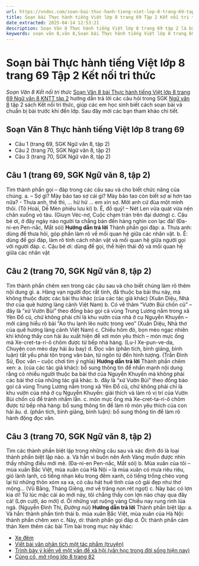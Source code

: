 ```yaml
---
url: https://vndoc.com/soan-bai-thuc-hanh-tieng-viet-lop-8-trang-69-tap-2-ket-noi-tri-thuc-317440
title: Soạn bài Thực hành tiếng Việt lớp 8 trang 69 Tập 2 Kết nối tri thức - Soạn Văn 8 Kết nối tri thức - VnDoc.com
date_extracted: 2025-04-14 12:53:21
description: Soạn Văn 8 Thực hành tiếng Việt lớp 8 trang 69 tập 2 là bài soạn bài mẫu thuộc chương trình Ngữ văn lớp 8 KNTT học kì 2. Mời các bạn cùng tham khảo bài soạn để chuẩn bị cho bài học sắp tới của mình.
keywords: soạn văn 8,văn 8,Soạn bài Thực hành tiếng Việt lớp 8 trang 69,ngữ văn 8,soan van 8,soạn văn lớp 8,giải văn 8,soạn văn 8 tập 2,soạn văn 8 Đọc văn cuộc chơi tìm ý nghĩa,soạn văn 8 kết nối tri thức,văn 8 kntt,ngữ văn 8 kết nối tri thức,Thực hành tiếng Việt lớp 8 trang 69,soạn bài Thực hành tiếng Việt lớp 8 trang 69 lớp 8,soạn văn 8 kntt,văn 8 kết nối tri thức
---
```


# Soạn bài Thực hành tiếng Việt lớp 8 trang 69 Tập 2 Kết nối tri thức
 _Soạn Văn 8 Kết nối tri thức_
[Soạn Văn 8 bài Thực hành tiếng Việt lớp 8 trang 69 Ngữ văn 8 KNTT tập 2](<https://vndoc.com/soan-bai-thuc-hanh-tieng-viet-lop-8-trang-69-tap-2-ket-noi-tri-thuc-317440>) hướng dẫn trả lời các câu hỏi trong SGK [Ngữ văn 8](<https://vndoc.com/ngu-van-8-ket-noi-tri-thuc>) tập 2  sách Kết nối tri thức, giúp các em học sinh biết cách soạn bài và chuẩn bị bài trước khi đến lớp. Sau đây mời các bạn tham khảo chi tiết.
## Soạn Văn 8 Thực hành tiếng Việt lớp 8 trang 69
  * Câu 1 \(trang 69, SGK Ngữ văn 8, tập 2\)
  * Câu 2 \(trang 70, SGK Ngữ văn 8, tập 2\)
  * Câu 3 \(trang 70, SGK Ngữ văn 8, tập 2\)

## **Câu 1 \(trang 69, SGK Ngữ văn 8, tập 2\)**
Tìm thành phần gọi – đáp trong các câu sau và cho biết chức năng của chúng.
a. – Sợ gì? Mày bảo tao sợ cái gì? Mày bảo tao còn biết sợ ai hơn tao nữa?
\- Thưa anh, thế thì, … hừ hừ … em xin sợ. Mời anh cứ đùa một mình thôi.
\(Tô Hoài, Dế Mèn phiêu lưu kí\)
b. Ê, đồ quỷ\! – Nét Len vừa quát vừa nện chân xuống vỏ tàu.
\(Giuyn Véc-nơ, Cuộc chạm trán trên đại dương\)
c. Cậu bé ơi, ở đây ngày nào người ta chẳng bán đến hàng nghìn con lạc đà\!
\(Đa-ni-en Pen-nắc, Mắt sói\)
**Hướng dẫn trả lời**
Thành phần gọi đáp:
a. Thưa anh: dùng để thưa hỏi, góp phần làm rõ về mối quan hệ giữa các nhân vật.
b. Ê: dùng để gọi đáp, làm rõ tính cách nhân vật và mối quan hệ giữa người gọi với người đáp.
c. Cậu bé ơi: dùng để gọi, thể hiện thái độ và mối quan hệ giữa các nhân vật
## **Câu 2 \(trang 70, SGK Ngữ văn 8, tập 2\)**
Tìm thành phần chêm xen trong các câu sau và cho biết chúng làm rõ thêm nội dung gì.
a. Hàng vạn người đọc rất tinh, đã thuộc ba bài thu này, mà không thuộc được các bài thu khác \(của các tác giả khác\)
\(Xuân Diệu, Nhà thơ của quê hương làng cảnh Việt Nam\)
b. Có về thăm “Vườn Bùi chốn cũ” – đây là “xứ Vườn Bùi” theo đồng bào gọi cả vùng Trung Lương nằm trong xã Yên Đổ cũ, chứ không phải chỉ là khu vườn của nhà ở cụ Nguyễn Khuyến – mới càng hiểu rõ bài “Ao thu lạnh lẽo nước trong veo”
\(Xuân Diệu, Nhà thơ của quê hương làng cảnh Việt Nam\)
c. Chiều hôm đó, bọn mèo ngạc nhiên khi không thấy con hải âu xuất hiện để xơi món yêu thích – món mực ống mà Xe-cret-ta-ri-ô chôm được từ bếp nhà hàng.
\(Lu-I Xe-pun-ve-da, Chuyện con mèo dạy hải âu bay\)
d. Đọc văn \(phân tích, bình giảng, bình luận\) tất yếu phải tôn trọng văn bản, từ ngôn từ đến hình tượng.
\(Trần Đình Sử, Đọc văn – cuộc chơi tìm ý nghĩa\)
**Hướng dẫn trả lời**
Thành phần chêm xen:
a. \(của các tác giả khác\): bổ sung thông tin để nhấn mạnh nội dung rằng có nhiều người thuộc ba bài thơ của Nguyễn Khuyến mà không phải các bài thơ của những tác giả khác.
b. đây là “xứ Vườn Bùi” theo đồng bào gọi cả vùng Trung Lương nằm trong xã Yên Đổ cũ, chứ không phải chỉ là khu vườn của nhà ở cụ Nguyễn Khuyến: giải thích và làm rõ vị trí của Vườn Bùi chốn cũ để tránh nhầm lẫn.
c. món mực ống mà Xe-cret-ta-ri-ô chôm được từ bếp nhà hàng: bổ sung thông tin để làm rõ món yêu thích của con hải âu.
d. \(phân tích, bình giảng, bình luận\): bổ sung thông tin để làm rõ hành động đọc văn.
## **Câu 3 \(trang 70, SGK Ngữ văn 8, tập 2\)**
Tìm các thành phần biệt lập trong những câu sau và xác định đó là loại thành phần biệt lập nào.
a. Và hẳn vì buồn nên Ánh Vàng muốn được nhìn thấy những điều mới mẻ.
\(Đa-ni-en Pen-nắc, Mắt sói\)
b. Mùa xuân của tôi – mùa xuân Bắc Việt, mùa xuân của Hà Nội – là mùa xuân có mưa riêu riêu, gió lành lạnh, có tiếng nhạn kêu trong đêm xanh, có tiếng trống chèo vọng lại từ những thôn xóm xa xa, có câu hát huê tình của cô gái đẹp như thơ mộng…
\(Vũ Bằng, Tháng Giêng, mơ về trăng non rét ngọt\)
c. Này bác có lợn kia ơi\! Từ lúc mặc cái áo mới này, tôi chẳng thấy con lợn nào chạy qua đây cả\!
\(Lợn cưới, áo mới\)
d. Ôi những vạt ruộng vàng
Chiều nay rung rinh lúa ngả.
\(Nguyễn Đình Thi, _Đường núi_\)
**Hướng dẫn trả lời**
Thành phần biệt lập:
a. Và hẳn: thành phần tình thái
b. mùa xuân Bắc Việt, mùa xuân của Hà Nội: thành phần chêm xen
c. Này, ơi: thành phần gọi đáp
d. Ôi: thành phần cảm thán
Xem thêm các bài Tìm bài trong mục này khác:
  * [Xe đêm](</soan-bai-xe-dem-317448>)
  * [Viết bài văn phân tích một tác phẩm \(truyện\) ](</soan-bai-viet-bai-van-phan-tich-mot-tac-pham-truyen-trang-77-tap-2-kntt-317451>)
  * [Trình bày ý kiến về một vấn đề xã hội \(văn học trong đời sống hiện nay\) ](</soan-bai-trinh-bay-y-kien-ve-mot-van-de-xa-hoi-van-hoc-trong-doi-song-hien-nay-317452>)
  * [Củng cố, mở rộng lớp 8 trang 82 ](</soan-bai-cung-co-mo-rong-lop-8-trang-82-tap-2-ket-noi-tri-thuc-317454>)

